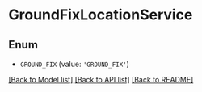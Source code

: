 # GroundFixLocationService


## Enum

* `GROUND_FIX` (value: `'GROUND_FIX'`)

[[Back to Model list]](../README.md#documentation-for-models) [[Back to API list]](../README.md#documentation-for-api-endpoints) [[Back to README]](../README.md)


